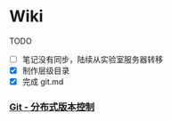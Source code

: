 # Wiki

TODO
- [ ] 笔记没有同步，陆续从实验室服务器转移
- [x] 制作层级目录
- [x] 完成 git.md

### [Git - 分布式版本控制](https://github.com/LANCE-HXZ/Wiki/blob/master/Git.md#git---%E5%88%86%E5%B8%83%E5%BC%8F%E7%89%88%E6%9C%AC%E6%8E%A7%E5%88%B6%E7%B3%BB%E7%BB%9F)
